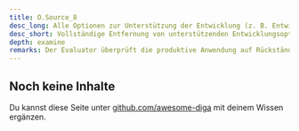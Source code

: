```yaml
---
title: O.Source_8
desc_long: Alle Optionen zur Unterstützung der Entwicklung (z. B. Entwickler-URLs, Testmethoden, Überreste von Debugmechanismen etc.) MÜSSEN in der Produktiv-Version vollständig entfernt sein.
desc_short: Vollständige Entfernung von unterstützenden Entwicklungsoptionen und Debugmechanismen in der Produktiv-Version.
depth: examine
remarks: Der Evaluator überprüft die produktive Anwendung auf Rückstände von Optionen zur Unterstützung der Entwicklung sowie Rückstände von Zeichenketten, Debugmechanismen und Debuginformationen.
---
```


## Noch keine Inhalte

Du kannst diese Seite unter [github.com/awesome-diga](https://github.com/awesome-diga/tr-faq) mit deinem Wissen ergänzen.

